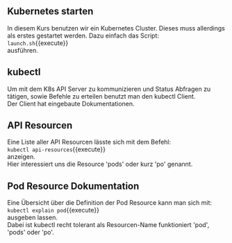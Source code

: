 ## Kubernetes starten
In diesem Kurs benutzen wir ein Kubernetes Cluster. Dieses muss allerdings als erstes gestartet werden. Dazu einfach das Script:   
`launch.sh`{{execute}}   
ausführen.   

## kubectl
Um mit dem K8s API Server zu kommunizieren und Status Abfragen zu tätigen, sowie Befehle zu erteilen benutzt man den kubectl Client.   
Der Client hat eingebaute Dokumentationen.
## API Resourcen
Eine Liste aller API Resourcen lässte sich mit dem Befehl:   
`kubectl api-resources`{{execute}}   
anzeigen.   
Hier interessiert uns die Resource 'pods' oder kurz 'po' genannt.   
## Pod Resource Dokumentation
Eine Übersicht über die Definition der Pod Resource kann man sich mit:   
`kubectl explain pod`{{execute}}   
ausgeben lassen.   
Dabei ist kubectl recht tolerant als Resourcen-Name funktioniert 'pod', 'pods' oder 'po'.
